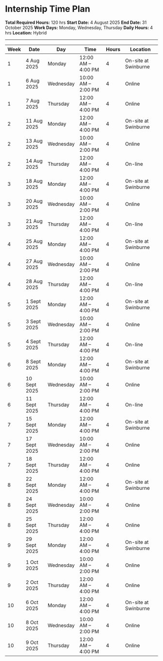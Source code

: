# Internship Time Plan

**Total Required Hours:** 120 hrs
**Start Date:** 4 August 2025
**End Date:** 31 October 2025
**Work Days:** Monday, Wednesday, Thursday
**Daily Hours:** 4 hrs
**Location:** Hybrid

---

| Week | Date                | Day       | Time           | Hours | Location               |
|------|-------------------|-----------|---------------|-------|----------------------|
| 1    | 4 Aug 2025        | Monday    | 12:00 AM – 4:00 PM | 4     | On-site at Swinburne|
| 1    | 6 Aug 2025        | Wednesday | 10:00 AM – 2:00 PM | 4     | Online |
| 1    | 7 Aug 2025        | Thursday  | 12:00 AM – 4:00 PM | 4     | Online |
| 2    | 11 Aug 2025        | Monday    | 12:00 AM – 4:00 PM | 4   |  On-site at Swinburne|
| 2    | 13 Aug 2025        | Wednesday |10:00 AM – 2:00 PM | 4    | Online |
| 2    | 14 Aug 2025        | Thursday    | 12:00 AM – 4:00 PM  | 4     | On-line|
| 3    | 18 Aug 2025        | Monday    | 12:00 AM – 4:00 PM | 4   |  On-site at Swinburne|
| 3    | 20 Aug 2025        | Wednesday |10:00 AM – 2:00 PM | 4    | Online |
| 3    | 21 Aug 2025        | Thursday    | 12:00 AM – 4:00 PM  | 4     | On-line|
| 4   | 25 Aug 2025        | Monday    | 12:00 AM – 4:00 PM | 4   |  On-site at Swinburne|
| 4   | 27 Aug 2025        | Wednesday |10:00 AM – 2:00 PM | 4    | Online |
| 4   | 28 Aug 2025        | Thursday    | 12:00 AM – 4:00 PM  | 4     | On-line|
| 5   | 1 Sept 2025        | Monday    | 12:00 AM – 4:00 PM | 4   |  On-site at Swinburne|
| 5   | 3 Sept 2025        | Wednesday |10:00 AM – 2:00 PM | 4    | Online |
| 5   | 4 Sept 2025        | Thursday    | 12:00 AM – 4:00 PM  | 4     | On-line|
| 6   | 8 Sept 2025        | Monday    | 12:00 AM – 4:00 PM | 4   |  On-site at Swinburne|
| 6   | 10 Sept 2025        | Wednesday |10:00 AM – 2:00 PM | 4    | Online |
| 6   | 11 Sept 2025        | Thursday    | 12:00 AM – 4:00 PM  | 4     | On-line|
| 7    | 15 Sept 2025       | Monday    | 12:00 AM – 4:00 PM | 4   | On-site at Swinburne |
| 7    | 17 Sept 2025       | Wednesday | 10:00 AM – 2:00 PM | 4   | Online |
| 7    | 18 Sept 2025       | Thursday  | 12:00 AM – 4:00 PM | 4   | Online |
| 8    | 22 Sept 2025       | Monday    | 12:00 AM – 4:00 PM | 4   | On-site at Swinburne |
| 8    | 24 Sept 2025       | Wednesday | 10:00 AM – 2:00 PM | 4   | Online |
| 8    | 25 Sept 2025       | Thursday  | 12:00 AM – 4:00 PM | 4   | Online |
| 9    | 29 Sept 2025       | Monday    | 12:00 AM – 4:00 PM | 4   | On-site at Swinburne |
| 9    | 1 Oct 2025         | Wednesday | 10:00 AM – 2:00 PM | 4   | Online |
| 9    | 2 Oct 2025         | Thursday  | 12:00 AM – 4:00 PM | 4   | Online |
| 10   | 6 Oct 2025         | Monday    | 12:00 AM – 4:00 PM | 4   | On-site at Swinburne |
| 10   | 8 Oct 2025         | Wednesday | 10:00 AM – 2:00 PM | 4   | Online |
| 10   | 9 Oct 2025         | Thursday  | 12:00 AM – 4:00 PM | 4   | Online |